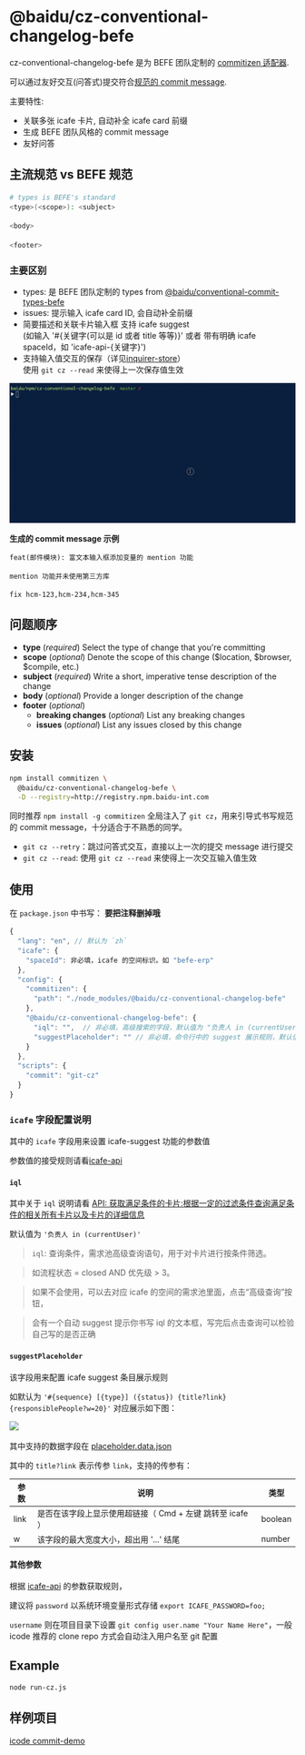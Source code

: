 # @baidu/cz-conventional-changelog-befe

cz-conventional-changelog-befe 是为 BEFE 团队定制的 [commitizen 适配器](https://github.com/commitizen/cz-cli#adapters).

可以通过友好交互(问答式)提交符合[规范的 commit message](https://www.conventionalcommits.org/).

主要特性:

- 关联多张 icafe 卡片, 自动补全 icafe card 前缀
- 生成 BEFE 团队风格的 commit message
- 友好问答

## 主流规范 vs BEFE 规范

```bash
# types is BEFE's standard
<type>(<scope>): <subject>

<body>

<footer>
```

### 主要区别

- types: 是 BEFE 团队定制的 types from [@baidu/conventional-commit-types-befe](http://gitlab.baidu.com/be-fe/conventional-commit-types-befe)
- issues: 提示输入 icafe card ID, 会自动补全前缀
- 简要描述和关联卡片输入框 支持 icafe suggest  
  (如输入 '#{关键字(可以是 id 或者 title 等等)}' 或者 带有明确 icafe spaceId，如 'icafe-api-{关键字}')
- 支持输入值交互的保存（详见[inquirer-store](https://github.com/imcuttle/inquirer-store)）  
  使用 `git cz --read` 来使得上一次保存值生效

![](./snapshot.gif)

**生成的 commit message 示例**

```text
feat(邮件模块): 富文本输入框添加变量的 mention 功能

mention 功能并未使用第三方库

fix hcm-123,hcm-234,hcm-345
```

## 问题顺序

- **type** (_required_)
  Select the type of change that you're committing
- **scope** (_optional_)
  Denote the scope of this change ($location, $browser, $compile, etc.)
- **subject** (_required_)
  Write a short, imperative tense description of the change
- **body** (_optional_)
  Provide a longer description of the change
- **footer** (_optional_)
  - **breaking changes** (_optional_)
    List any breaking changes
  - **issues** (_optional_)
    List any issues closed by this change

## 安装

```bash
npm install commitizen \
  @baidu/cz-conventional-changelog-befe \
  -D --registry=http://registry.npm.baidu-int.com
```

同时推荐 `npm install -g commitizen`
全局注入了 `git cz`，用来引导式书写规范的 commit message，十分适合于不熟悉的同学。

- `git cz --retry`：跳过问答式交互，直接以上一次的提交 message 进行提交
- `git cz --read`: 使用 `git cz --read` 来使得上一次交互输入值生效

## 使用

在 `package.json` 中书写：
**要把注释删掉哦**

```javascript
{
  "lang": "en", // 默认为 `zh`
  "icafe": {
    "spaceId": 非必填，icafe 的空间标识。如 "befe-erp"
  },
  "config": {
    "commitizen": {
      "path": "./node_modules/@baidu/cz-conventional-changelog-befe"
    },
    "@baidu/cz-conventional-changelog-befe": {
      "iql": "",  // 非必填，高级搜索的字段，默认值为 "负责人 in (currentUser)"
      "suggestPlaceholder": "" // 非必填，命令行中的 suggest 展示规则，默认值 "#{sequence} [{type}] ({status}) {title?link}  {responsiblePeople?w=20}"
    }
  },
  "scripts": {
    "commit": "git-cz"
  }
}
```

### `icafe` 字段配置说明

其中的 `icafe` 字段用来设置 icafe-suggest 功能的参数值

参数值的接受规则请看[icafe-api](http://gitlab.baidu.com/be-fe/icafe-api#%E5%A6%82%E4%BD%95%E8%AE%BE%E7%BD%AE%E7%94%A8%E6%88%B7%E5%90%8D%E5%AF%86%E7%A0%81%E7%AD%89%E9%BB%98%E8%AE%A4%E5%8F%82%E6%95%B0)

#### `iql`

其中关于 `iql` 说明请看 [API: 获取满足条件的卡片:根据一定的过滤条件查询满足条件的相关所有卡片以及卡片的详细信息](http://wiki.baidu.com/pages/viewpage.action?pageId=457513331)

默认值为 `'负责人 in (currentUser)'`

> `iql`: 查询条件，需求池高级查询语句，用于对卡片进行按条件筛选。

> 如流程状态 = closed AND 优先级 > 3。

> 如果不会使用，可以去对应 icafe 的空间的需求池里面，点击“高级查询”按钮，

> 会有一个自动 suggest 提示你书写 iql 的文本框，写完后点击查询可以检验自己写的是否正确

#### `suggestPlaceholder`

该字段用来配置 icafe suggest 条目展示规则

如默认为 `'#{sequence} [{type}] ({status}) {title?link} {responsiblePeople?w=20}'` 对应展示如下图：

![](https://i.loli.net/2018/10/13/5bc200759539f.png)

其中支持的数据字段在 [placeholder.data.json](./__tests__/fixture/placeholder.data.json)

其中的 `title?link` 表示传参 `link`，支持的传参有：

| 参数 | 说明                                                      | 类型    |
| ---- | --------------------------------------------------------- | ------- |
| link | 是否在该字段上显示使用超链接（ Cmd + 左键 跳转至 icafe ） | boolean |
| w    | 该字段的最大宽度大小，超出用 '...' 结尾                   | number  |

#### 其他参数

根据 [icafe-api](http://gitlab.baidu.com/be-fe/icafe-api#%E5%A6%82%E4%BD%95%E8%AE%BE%E7%BD%AE%E7%94%A8%E6%88%B7%E5%90%8D%E5%AF%86%E7%A0%81%E7%AD%89%E9%BB%98%E8%AE%A4%E5%8F%82%E6%95%B0) 的参数获取规则，

建议将 `password` 以系统环境变量形式存储 `export ICAFE_PASSWORD=foo;`

`username` 则在项目目录下设置 `git config user.name "Your Name Here"`，一般 icode 推荐的 clone repo 方式会自动注入用户名至 git 配置

## Example

```bash
node run-cz.js
```

## 样例项目

[icode commit-demo](http://icode.baidu.com/repos/baidu/personal-code/commit-demo)

